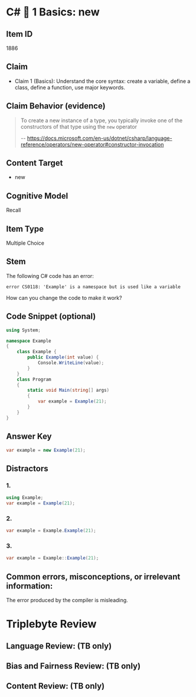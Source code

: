 # C# 🎵 1 Basics: new


## Item ID
1886

## Claim
-   Claim 1 (Basics): Understand the core syntax: create a variable, define a class, define a function, use major keywords.


## Claim Behavior (evidence)
> To create a new instance of a type, you typically invoke one of the constructors of that type using the `new` operator
>
> -- https://docs.microsoft.com/en-us/dotnet/csharp/language-reference/operators/new-operator#constructor-invocation

## Content Target
* new


## Cognitive Model
Recall


## Item Type
Multiple Choice


## Stem
The following C# code has an error:
```
error CS0118: 'Example' is a namespace but is used like a variable
```

How can you change the code to make it work?


## Code Snippet (optional)
```csharp
using System;

namespace Example
{
    class Example {
        public Example(int value) {
            Console.WriteLine(value);
        }
    }
    class Program
    {
        static void Main(string[] args)
        {
            var example = Example(21);
        }
    }
}
```

## Answer Key
```csharp
var example = new Example(21);
```


## Distractors
### 1.
```csharp
using Example;
var example = Example(21);
```


### 2.
```csharp
var example = Example.Example(21);
```


### 3.
```csharp
var example = Example::Example(21);
```


## Common errors, misconceptions, or irrelevant information:
The error produced by the compiler is misleading.


# Triplebyte Review


## Language Review: (TB only)


## Bias and Fairness Review: (TB only)


## Content Review: (TB only)

